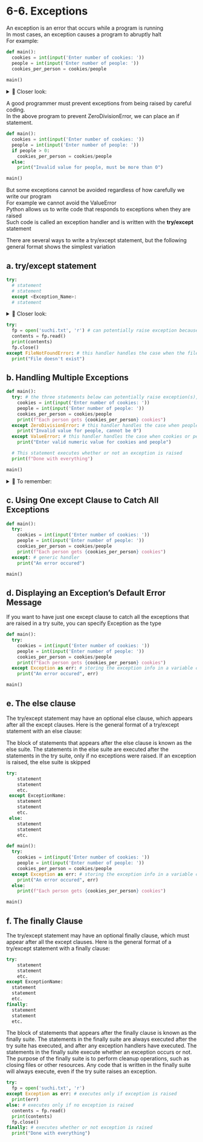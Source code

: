 # 6-6. Exceptions
An exception is an error that occurs while a program is running  
In most cases, an exception causes a program to abruptly halt  
For example:


```python
def main():
  cookies = int(input('Enter number of cookies: '))
  people = int(input('Enter number of people: '))
  cookies_per_person = cookies/people
  
main()
```

<details>
  <summary>
    🔎 Closer look:
  </summary>
  The above code is syntactically and semantically correct<br>
  When you execute it and enter, say 10 cookies and 4 people<br>
  The program output is 2.5<br>
  But if you enter 10 cookies and 0 people<br>
  Then the program abruptly halts with mesage called "traceback" specifying that it is a "ZeroDivisionError"<br>
  Such errors happen only at run-time and are called Exceptions<br>
  There are many different types of exceptions<br>
  For example instead of a numeric value enter an alphabetic value for cookies or peopl<br>
  That causes a "ValueError" exception because we just tried to convert a string to int
</details>

A good programmer must prevent exceptions from being raised by careful coding.  
In the above program to prevent ZeroDivisionError, we can place an if statement.


```python
def main():
  cookies = int(input('Enter number of cookies: '))
  people = int(input('Enter number of people: '))
  if people > 0:
    cookies_per_person = cookies/people
  else:
    print("Invalid value for people, must be more than 0")

main()
```

But some exceptions cannot be avoided regardless of how carefully we write our program  
For example we cannot avoid the ValueError  
Python allows us to write code that responds to exceptions when they are raised  
Such code is called an exception handler and is written with the **try/except** statement  

There are several ways to write a try/except statement, but the following general format shows the simplest variation

## a. try/except statement

```python
try:
  # statement
  # statement
  except <Exception_Name>:
  # statement
```

<details>
  <summary>
    🔎 Closer look:
  </summary>
  First, the keyword try appears, followed by a colon<br>
  Next, a code block appears called the try suite<br>
  The try suite is one or more statements that can potentially raise an exception<br>
  After the try suite, an except clause appears<br>
  The except clause begins with the keyword except, optionally followed by the name of an exception, and ending with a colon<br>
  Beginning on the next line is a block of statements that is called a handler<br>
  When the try/except statement executes, the statements in the try suite begin to execute<br>
  The following describes what happens next:<br><br>

  If a statement in the try suite raises an exception that is specified by the ExceptionName in an except clause, then the handler that immediately follows the except clause executes. Then, the program resumes execution with the statement immediately following the try/except statement<br><br>

  If a statement in the try suite raises an exception that is not specified by the ExceptionName in an except clause, then the program will halt with a traceback error message<br><br>

  If the statements in the try suite execute without raising an exception, then any except clauses and handlers in the statement are skipped, and the program resumes execution with the statement immediately following the try/except statement
</details>

```python
try:
  fp = open('suchi.txt', 'r') # can potentially raise exception because this file doesn't exist, so place it in the try suite
  contents = fp.read()
  print(contents)
  fp.close()
except FileNotFoundError: # this handler handles the case when the file doesn't exist
  print("File doesn't exist")

```

## b. Handling Multiple Exceptions

```python
def main():
  try: # the three statements below can potentially raise exception(s), so place them in the try suite
    cookies = int(input('Enter number of cookies: '))
    people = int(input('Enter number of people: '))
    cookies_per_person = cookies/people
    print(f"Each person gets {cookies_per_person} cookies")
  except ZeroDivisionError: # this handler handles the case when people = 0
    print("Invalid value for people, cannot be 0")
  except ValueError: # this handler handles the case when cookies or people is not numeric
    print("Enter valid numeric value for cookies and people")

  # This statement executes whether or not an exception is raised
  print(f"Done with everything")

main()
```

<details>
  <summary>
    🚩 To remember:
  </summary>
  A try/except statement gracefully responds to exceptions
</details>

## c. Using One except Clause to Catch All Exceptions

```python
def main():
  try:
    cookies = int(input('Enter number of cookies: '))
    people = int(input('Enter number of people: '))
    cookies_per_person = cookies/people
    print(f"Each person gets {cookies_per_person} cookies")
  except: # generic handler
    print("An error occured")

main()
```

## d. Displaying an Exception’s Default Error Message

If you want to have just one except clause to catch all the exceptions that are raised in a try suite, you can specify Exception as the type

```python
def main():
  try:
    cookies = int(input('Enter number of cookies: '))
    people = int(input('Enter number of people: '))
    cookies_per_person = cookies/people
    print(f"Each person gets {cookies_per_person} cookies")
  except Exception as err: # storing the exception info in a variable called err
    print("An error occured", err)

main()
```

## e. The else clause

The try/except statement may have an optional else clause, which appears after all the except clauses. Here is the general format of a try/except statement with an else clause:

The block of statements that appears after the else clause is known as the else suite. The statements in the else suite are executed after the statements in the try suite, only if no exceptions were raised. If an exception is raised, the else suite is skipped

```python
try:
    statement
    statement
    etc.
 except ExceptionName:
    statement
    statement
    etc.
 else:
    statement
    statement
    etc.
```


```python
def main():
  try:
    cookies = int(input('Enter number of cookies: '))
    people = int(input('Enter number of people: '))
    cookies_per_person = cookies/people
  except Exception as err: # storing the exception info in a variable called err
    print("An error occured", err)
  else:
    print(f"Each person gets {cookies_per_person} cookies")

main()
```

## f. The finally Clause
The try/except statement may have an optional finally clause, which must appear after all the except clauses. Here is the general format of a try/except statement with a finally clause:

```python
try:
    statement
    statement
    etc.
except ExceptionName:
  statement
  statement
  etc.
finally:
  statement
  statement
  etc.
```

The block of statements that appears after the finally clause is known as the finally suite. The statements in the finally suite are always executed after the try suite has executed, and after any exception handlers have executed. The statements in the finally suite execute whether an exception occurs or not. The purpose of the finally suite is to perform cleanup operations, such as closing files or other resources. Any code that is written in the finally suite will always execute, even if the try suite raises an exception.


```python
try:
  fp = open('suchi.txt', 'r')
except Exception as err: # executes only if exception is raised
  print(err)
else: # executes only if no exception is raised
  contents = fp.read()
  print(contents)
  fp.close()
finally: # executes whether or not exception is raised
  print("Done with everything")
```